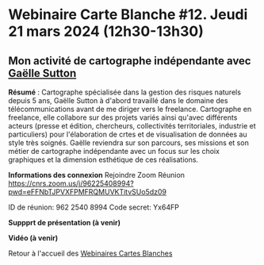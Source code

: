 # Webinaire Carte Blanche #12. Jeudi 21 mars 2024 (12h30-13h30)

## Mon activité de cartographe indépendante avec [Gaëlle Sutton](https://gsutton.fr/)

**Résumé** : Cartographe spécialisée dans la gestion des risques naturels depuis 5 ans, Gaëlle Sutton à d'abord travaillé dans le domaine des télécommunications avant de me diriger vers le freelance. 
Cartographe en freelance, elle collabore sur des projets variés ainsi qu'avec différents acteurs (presse et édition, chercheurs, collectivités territoriales, industrie et particuliers) pour l'élaboration de crtes et de visualisation de données au style très soignés.
Gaëlle reviendra sur son parcours, ses missions et son métier de cartographe indépendante avec un focus sur les choix graphiques et la dimension esthétique de ces réalisations.

**Informations des connexion**
Rejoindre Zoom Réunion
https://cnrs.zoom.us/j/96225408994?pwd=eFFNbTJPVXFPMFRQMUVKTitvSUo5dz09

ID de réunion: 962 2540 8994
Code secret: Yx64FP

**Suppprt de présentation (à venir)**

**Vidéo (à venir)**

Retour à l'accueil des [Webinaires Cartes Blanches](https://github.com/magisAR9/webinaires)
